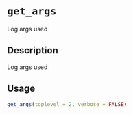 # `get_args`

Log args used


## Description

Log args used


## Usage

```r
get_args(toplevel = 2, verbose = FALSE)
```


